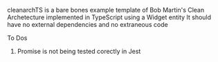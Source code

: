 cleanarchTS is a bare bones example template of Bob Martin's Clean Archetecture implemented in TypeScript using a Widget entity
It should have no external dependencies and no extraneous code

To Dos

1. Promise is not being tested corectly in Jest